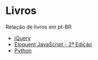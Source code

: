 # Livros

Relação de livros em pt-BR

- [jQuery](https://github.com/cerebrobr/livros/tree/master/Jquery)
- [Eloquent JavaScript - 2ª Edição](http://eloquentjavascript.com.br/)
- [Python](https://github.com/cerebrobr/livros/tree/master/Python)
